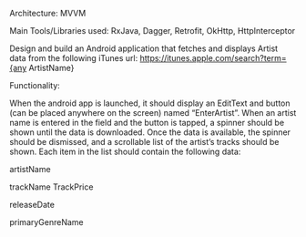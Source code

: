 Architecture: MVVM

Main Tools/Libraries used: RxJava, Dagger, Retrofit, OkHttp, HttpInterceptor

Design and build an Android application that fetches and displays Artist data from the following iTunes url:
https://itunes.apple.com/search?term={any ArtistName}

Functionality:

When the android app is launched, it should display an EditText and button (can be placed anywhere on the screen) named “EnterArtist”.
When an artist name is entered in the field and the button is tapped, a spinner should be shown until the data is downloaded. 
Once the data is available, the spinner should be dismissed, and a scrollable list of the artist’s tracks should be shown. Each item in the list should contain the following data:

artistName

trackName                                                  TrackPrice

releaseDate

primaryGenreName



